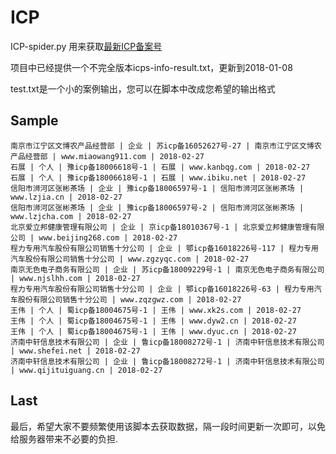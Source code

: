 # ICP

ICP-spider.py 用来获取[最新ICP备案号](http://www.icpcha.net/newlist.php)

项目中已经提供一个不完全版本icps-info-result.txt，更新到2018-01-08

test.txt是一个小的案例输出，您可以在脚本中改成您希望的输出格式

## Sample

    南京市江宁区文博农产品经营部 | 企业 | 苏icp备16052627号-27 | 南京市江宁区文博农产品经营部 | www.miaowang911.com | 2018-02-27
    石展 | 个人 | 豫icp备18006618号-1 | 石展 | www.kanbqg.com | 2018-02-27
    石展 | 个人 | 豫icp备18006618号-1 | 石展 | www.ibiku.net | 2018-02-27
    信阳市浉河区张彬茶场 | 企业 | 豫icp备18006597号-1 | 信阳市浉河区张彬茶场 | www.lzjia.cn | 2018-02-27
    信阳市浉河区张彬茶场 | 企业 | 豫icp备18006597号-2 | 信阳市浉河区张彬茶场 | www.lzjcha.com | 2018-02-27
    北京爱立邦健康管理有限公司 | 企业 | 京icp备18010367号-1 | 北京爱立邦健康管理有限公司 | www.beijing268.com | 2018-02-27
    程力专用汽车股份有限公司销售十分公司 | 企业 | 鄂icp备16018226号-117 | 程力专用汽车股份有限公司销售十分公司 | www.zgzyqc.com | 2018-02-27
    南京无色电子商务有限公司 | 企业 | 苏icp备18009229号-1 | 南京无色电子商务有限公司 | www.njslhh.com | 2018-02-27
    程力专用汽车股份有限公司销售十分公司 | 企业 | 鄂icp备16018226号-63 | 程力专用汽车股份有限公司销售十分公司 | www.zqzgwz.com | 2018-02-27
    王伟 | 个人 | 蜀icp备18004675号-1 | 王伟 | www.xk2s.com | 2018-02-27
    王伟 | 个人 | 蜀icp备18004675号-1 | 王伟 | www.dyw2.cn | 2018-02-27
    王伟 | 个人 | 蜀icp备18004675号-1 | 王伟 | www.dyuc.cn | 2018-02-27
    济南中轩信息技术有限公司 | 企业 | 鲁icp备18008272号-1 | 济南中轩信息技术有限公司 | www.shefei.net | 2018-02-27
    济南中轩信息技术有限公司 | 企业 | 鲁icp备18008272号-1 | 济南中轩信息技术有限公司 | www.qijituiguang.cn | 2018-02-27


## Last

最后，希望大家不要频繁使用该脚本去获取数据，隔一段时间更新一次即可，以免给服务器带来不必要的负担.

